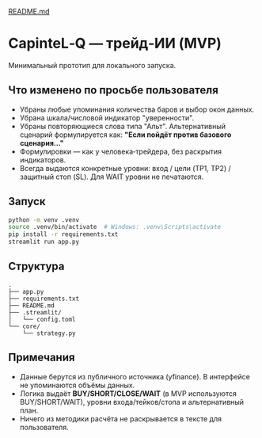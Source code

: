 [README.md](https://github.com/user-attachments/files/22102492/README.md)
# CapinteL‑Q — трейд‑ИИ (MVP)

Минимальный прототип для локального запуска.

## Что изменено по просьбе пользователя
- Убраны любые упоминания количества баров и выбор окон данных.
- Убрана шкала/числовой индикатор "уверенности".
- Убраны повторяющиеся слова типа "Альт". Альтернативный сценарий формулируется как: **"Если пойдёт против базового сценария..."**
- Формулировки — как у человека‑трейдера, без раскрытия индикаторов.
- Всегда выдаются конкретные уровни: вход / цели (TP1, TP2) / защитный стоп (SL). Для WAIT уровни не печатаются.

## Запуск
```bash
python -m venv .venv
source .venv/bin/activate  # Windows: .venv\Scripts\activate
pip install -r requirements.txt
streamlit run app.py
```

## Структура
```
.
├── app.py
├── requirements.txt
├── README.md
├── .streamlit/
│   └── config.toml
└── core/
    └── strategy.py
```

## Примечания
- Данные берутся из публичного источника (yfinance). В интерфейсе не упоминаются объёмы данных.
- Логика выдаёт **BUY/SHORT/CLOSE/WAIT** (в MVP используются BUY/SHORT/WAIT), уровни входа/тейков/стопа и альтернативный план.
- Ничего из методики расчёта не раскрывается в тексте для пользователя.
